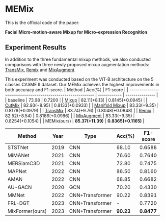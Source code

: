 # MEMix

This is the official code of the paper: 

**Facial Micro-motion-aware Mixup for Micro-expression Recognition**

## Experiment Results
In addition to the three fundamental mixup methods, we also conducted comparisons with three newly proposed mixup augmentation methods: [TransMix](https://github.com/Beckschen/TransMix), [Remix](https://github.com/agaldran/balanced_mixup) and [MixAugment](https://github.com/dongdong69/MixAugmentation). 

This experiment was conducted based on the ViT-B architecture on the 5 classes CASME II dataset. Our MEMix achieves the highest improvements in both accuracy and F1-score.
| Method                                                       | Acc(%)       | F1-score        |
| ------------------------------------------------------------ | ------------ | --------------- |
| baseline                                                     | 73.98        | 0.7200          |
| [Mixup](https://github.com/facebookresearch/mixup-cifar10)   | 82.11(+8.13) | 0.8145(+0.0945) |
| [CutMix](https://github.com/clovaai/CutMix-PyTorch)          | 82.93(+8.95) | 0.8133(+0.0933) |
| [Manifold Mixup](https://github.com/DaikiTanak/manifold_mixup) | 83.33(+9.35) | 0.8179(+0.0979) |
| [TransMix](https://github.com/Beckschen/TransMix)            | 83.74(+9.76) | 0.8048(+0.0848) |
| [Remix](https://github.com/agaldran/balanced_mixup)          | 82.52(+8.54) | 0.8186(+0.0986) |
| [MixAugment](https://github.com/dongdong69/MixAugmentation)  | 83.33(+9.35) | 0.8254(+0.1054) |
| MEMix(ours) | **85.37(+11.39)** | **0.8365(+0.1165)** |




| Method                                                       | Year | Type | Acc(%)       | F1-score        |
| ------------------------------------------------------------ | ------------ | --------------- | ------------ | --------------- |
| STSTNet                                                     | 2019| CNN | 68.10 | 0.6588 |
| MiMANet                                                     | 2021| CNN | 76.60 | 0.7640|
| MERSiamC3D | 2021 | CNN | 72.80 | 0.7475 |
| MAPNet | 2022 | CNN | 86.50 | 0.8160 |
| AMAN | 2022 | CNN | 68.85 | 0.6682 |
| AU-GACN | 2020 | GCN | 70.20 | 0.4330 |
| MMNet | 2022 | CNN+Transformer | 90.22 | 0.8391 |
| FRL-DGT | 2023 | CNN+Transformer | - | 0.7720 |
| MixFormer(ours) | 2023 | CNN+Transformer | **90.23** | **0.8477** |



